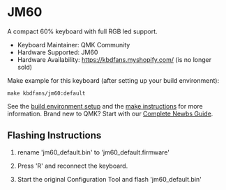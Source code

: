 # JM60

A compact 60% keyboard with full RGB led support.

* Keyboard Maintainer: QMK Community
* Hardware Supported: JM60
* Hardware Availability: https://kbdfans.myshopify.com/ (is no longer sold)

Make example for this keyboard (after setting up your build environment):

    make kbdfans/jm60:default

See the [build environment setup](https://docs.qmk.fm/#/getting_started_build_tools) and the [make instructions](https://docs.qmk.fm/#/getting_started_make_guide) for more information. Brand new to QMK? Start with our [Complete Newbs Guide](https://docs.qmk.fm/#/newbs).

## Flashing Instructions

1) rename 'jm60_default.bin' to 'jm60_default.firmware'

2) Press 'R' and reconnect the keyboard.

3) Start the original Configuration Tool and flash 'jm60_default.bin'
